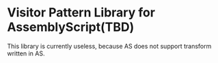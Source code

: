# Visitor Pattern Library for AssemblyScript(TBD)

This library is currently useless, because AS does not support transform written in AS.
